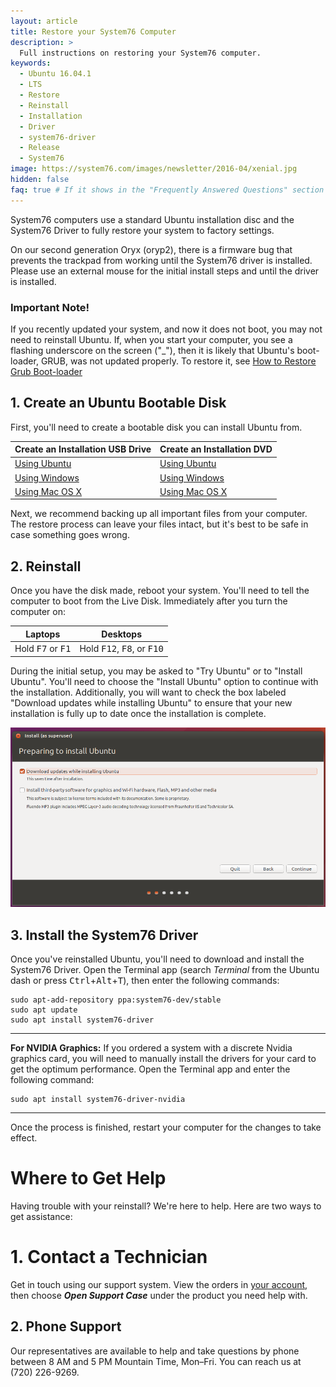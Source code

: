 ```yaml
---
layout: article
title: Restore your System76 Computer
description: >
  Full instructions on restoring your System76 computer.
keywords:
  - Ubuntu 16.04.1
  - LTS
  - Restore
  - Reinstall
  - Installation
  - Driver
  - system76-driver
  - Release
  - System76
image: https://system76.com/images/newsletter/2016-04/xenial.jpg
hidden: false
faq: true # If it shows in the "Frequently Answered Questions" section
---
```



System76 computers use a standard Ubuntu installation disc and the System76 Driver to fully restore your system to factory settings.

On our second generation Oryx (oryp2), there is a firmware bug that prevents the trackpad from working until the System76 driver is installed.  Please use an external mouse for the initial install steps and until the driver is installed.

### Important Note!

If you recently updated your system, and now it does not boot, you may not need to reinstall Ubuntu. If, when you start your computer, you see a flashing underscore on the screen ("\_"), then it is likely that Ubuntu's boot-loader, GRUB, was not updated properly. To restore it, see [How to Restore Grub Boot-loader](http://docs.system76.com/articles/grub)

## 1. Create an Ubuntu Bootable Disk

First, you'll need to create a bootable disk you can install Ubuntu from.

Create an Installation USB Drive  | Create an Installation DVD
--------------------------------- | ---------------------------
[Using Ubuntu](http://www.ubuntu.com/download/desktop/create-a-usb-stick-on-ubuntu) | [Using Ubuntu](http://www.ubuntu.com/download/desktop/burn-a-dvd-on-ubuntu)
[Using Windows](http://www.ubuntu.com/download/desktop/create-a-usb-stick-on-windows) | [Using Windows](http://www.ubuntu.com/download/desktop/burn-a-dvd-on-windows)
[Using Mac OS X](http://www.ubuntu.com/download/desktop/create-a-usb-stick-on-mac-osx) | [Using Mac OS X](http://www.ubuntu.com/download/desktop/burn-a-dvd-on-mac-osx)

Next, we recommend backing up all important files from your computer. The restore process can leave your files intact, but it's best to be safe in case something goes wrong.

## 2. Reinstall

Once you have the disk made, reboot your system. You'll need to tell the computer to boot from the Live Disk. Immediately after you turn the computer on:

Laptops                             | Desktops
----------------------------------- | ------------------------------------
Hold <kbd>F7</kbd> or <kbd>F1</kbd> | Hold <kbd>F12</kbd>, <kbd>F8</kbd>, or <kbd>F10</kbd>

During the initial setup, you may be asked to "Try Ubuntu" or to "Install Ubuntu". You'll need to choose the "Install Ubuntu" option to continue with the installation. Additionally, you will want to check the box labeled "Download updates while installing Ubuntu" to ensure that your new installation is fully up to date once the installation is complete.

![VirtualBox Listing in USC](/images/restore/updates.png)

## 3. Install the System76 Driver

Once you've reinstalled Ubuntu, you'll need to download and install the System76 Driver. Open the Terminal app (search _Terminal_ from the Ubuntu dash or press <kbd>Ctrl</kbd>+<kbd>Alt</kbd>+<kbd>T</kbd>), then enter the following commands:

    sudo apt-add-repository ppa:system76-dev/stable
    sudo apt update
    sudo apt install system76-driver

---

**For NVIDIA Graphics:** If you ordered a system with a discrete Nvidia graphics card, you will need to manually install the drivers for your card to get the optimum performance. Open the Terminal app and enter the following command:

    sudo apt install system76-driver-nvidia

---

Once the process is finished, restart your computer for the changes to take effect.

# Where to Get Help

Having trouble with your reinstall? We're here to help. Here are two ways to get assistance:

# 1. Contact a Technician

Get in touch using our support system. View the orders in [your account](https://system76.com/my-account/orders), then choose **_Open Support Case_** under the product you need help with.

## 2. Phone Support

Our representatives are available to help and take questions by phone between 8 AM and 5 PM Mountain Time, Mon–Fri. You can reach us at (720) 226-9269.
